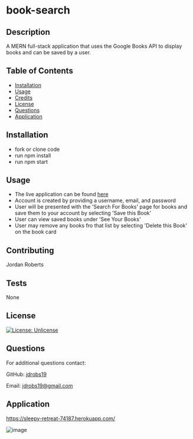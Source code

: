 # book-search

## Description

A MERN full-stack application that uses the Google Books API to display books and can be saved by a user.

## Table of Contents

* [Installation](#installation)
* [Usage](#usage)
* [Credits](#contributing)
* [License](#license)
* [Questions](#questions)
* [Application](#application)


## Installation

* fork or clone code
* run npm install
* run npm start

## Usage 

* The live application can be found [here](https://sleepy-retreat-74187.herokuapp.com/)
* Account is created by providing a username, email, and password
* User will be presented with the 'Search For Books' page for books and save them to your account by selecting 'Save this Book'
* User can view saved books under 'See Your Books'
* User may remove any books fro that list by selecting 'Delete this Book' on the book card

## Contributing

Jordan Roberts

## Tests

None

## License

[![License: Unlicense](https://img.shields.io/badge/license-Unlicense-blue.svg)](http://unlicense.org/)
    
## Questions

For additional questions contact: 

GitHub: [jdrobs19](https://github.com/jdrobs19)

Email: jdrobs19@gmail.com

## Application
https://sleepy-retreat-74187.herokuapp.com/

![image](https://user-images.githubusercontent.com/67448100/104241782-6f1db480-541b-11eb-8f90-bb6512a8ceb0.png)